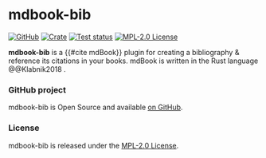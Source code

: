 # mdbook-bib

[![GitHub](https://img.shields.io/badge/github-repo-blue?logo=github)](https://github.com/francisco-perez-sorrosal/mdbook-bib)
[![Crate](https://img.shields.io/crates/v/mdbook-bib.svg)](https://crates.io/crates/mdbook-bib)
[![Test status](https://github.com/francisco-perez-sorrosal/mdbook-bib/actions/workflows/test.yml/badge.svg)](https://github.com/francisco-perez-sorrosal/mdbook-bib/actions/workflows/test.yml)
[![MPL-2.0 License](https://img.shields.io/github/license/francisco-perez-sorrosal/mdbook-bib)](https://github.com/francisco-perez-sorrosal/mdbook-bib/blob/master/LICENSE)

**mdbook-bib** is a {{#cite mdBook}} plugin for creating a bibliography & reference its citations in your books. mdBook is written in the Rust language @@Klabnik2018 .

### GitHub project

mdbook-bib is Open Source and available [on GitHub](https://github.com/francisco-perez-sorrosal/mdbook-bib).

### License

mdbook-bib is released under the [MPL-2.0 License](https://github.com/francisco-perez-sorrosal/mdbook-bib/blob/master/LICENSE).
